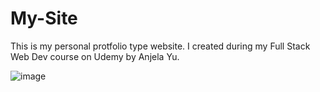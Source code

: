 # My-Site
This is my personal protfolio type website.
I created during my Full Stack Web Dev course on Udemy by Anjela Yu.


![image](https://user-images.githubusercontent.com/56589966/170075748-cb608361-380d-4443-b6a2-6971460eeb88.png)
